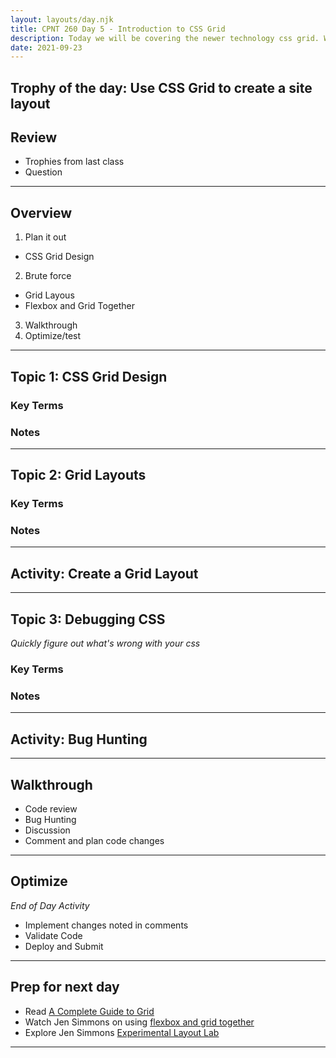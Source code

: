 ```yaml
---
layout: layouts/day.njk
title: CPNT 260 Day 5 - Introduction to CSS Grid
description: Today we will be covering the newer technology css grid. We will implement basic grid designs. We will also be practicing debugging strategies for CSS that will also be useful when coding in JS and other languages.
date: 2021-09-23
---
```

## Trophy of the day: Use CSS Grid to create a site layout

## Review
- Trophies from last class
- Question

---
## Overview
1. Plan it out
  - CSS Grid Design
2. Brute force
  - Grid Layous
  - Flexbox and Grid Together
3. Walkthrough
4. Optimize/test

---
## Topic 1: CSS Grid Design

### Key Terms

### Notes
---
## Topic 2: Grid Layouts

### Key Terms

### Notes

---
## Activity: Create a Grid Layout

--- 
## Topic 3: Debugging CSS
_Quickly figure out what's wrong with your css_

### Key Terms

### Notes
---
## Activity: Bug Hunting
---
## Walkthrough
- Code review
- Bug Hunting
- Discussion
- Comment and plan code changes

---
## Optimize
_End of Day Activity_
- Implement changes noted in comments
- Validate Code
- Deploy and Submit

---
## Prep for next day
- Read [A Complete Guide to Grid](https://css-tricks.com/snippets/css/complete-guide-gri) 
- Watch Jen Simmons on using [flexbox and grid together](https://www.youtube.com/watch?v=dQHtT47eH0M)
- Explore Jen Simmons [Experimental Layout Lab](https://labs.jensimmons.com/)
---
